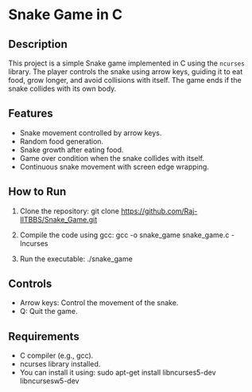 # Snake Game in C

## Description
This project is a simple Snake game implemented in C using the `ncurses` library. The player controls the snake using arrow keys, guiding it to eat food, grow longer, and avoid collisions with itself. The game ends if the snake collides with its own body.

## Features
- Snake movement controlled by arrow keys.
- Random food generation.
- Snake growth after eating food.
- Game over condition when the snake collides with itself.
- Continuous snake movement with screen edge wrapping.

## How to Run
1. Clone the repository:
   git clone https://github.com/Raj-IITBBS/Snake_Game.git

2. Compile the code using gcc:
gcc -o snake_game snake_game.c -lncurses

3. Run the executable:
./snake_game

## Controls
- Arrow keys: Control the movement of the snake.
- Q: Quit the game.

## Requirements
- C compiler (e.g., gcc).
- ncurses library installed.
- You can install it using:
sudo apt-get install libncurses5-dev libncursesw5-dev
